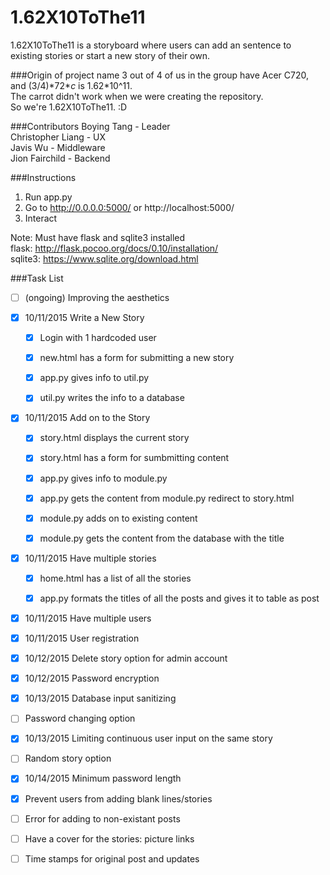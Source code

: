 # 1.62X10ToThe11

1.62X10ToThe11 is a storyboard where users can add an sentence to existing stories or start a new story of their own.

###Origin of project name
3 out of 4 of us in the group have Acer C720, and (3/4)\*72\**c* is 1.62\*10^11.  
The carrot didn't work when we were creating the repository.  
So we're 1.62X10ToThe11. :D

###Contributors
Boying Tang - Leader  
Christopher Liang - UX  
Javis Wu - Middleware  
Jion Fairchild - Backend  

###Instructions
1. Run app.py
2. Go to http://0.0.0.0:5000/ or http://localhost:5000/
3. Interact  

Note: Must have flask and sqlite3 installed  
flask: http://flask.pocoo.org/docs/0.10/installation/  
sqlite3: https://www.sqlite.org/download.html 

###Task List
- [ ] \(ongoing\) Improving the aesthetics
- [x] 10/11/2015 Write a New Story

  - [x] Login with 1 hardcoded user 
  - [x] new.html has a form for submitting a new story

  - [x] app.py gives info to util.py

  - [x] util.py writes the info to a database

- [x] 10/11/2015 Add on to the Story
  - [x] story.html displays the current story
  - [x] story.html has a form for sumbmitting content

  - [x] app.py gives info to module.py
  - [x] app.py gets the content from module.py redirect to story.html

  - [x] module.py adds on to existing content
  - [x] module.py gets the content from the database with the title

- [x] 10/11/2015 Have multiple stories
  - [x] home.html has a list of all the stories 

  - [x] app.py formats the titles of all the posts and gives it to table as post

- [x] 10/11/2015 Have multiple users
- [x] 10/11/2015 User registration
- [x] 10/12/2015 Delete story option for admin account
- [x] 10/12/2015 Password encryption
- [x] 10/13/2015 Database input sanitizing
- [ ] Password changing option
- [x] 10/13/2015 Limiting continuous user input on the same story
- [ ] Random story option
- [x] 10/14/2015 Minimum password length
- [x] Prevent users from adding blank lines/stories
- [ ] Error for adding to non-existant posts
- [ ] Have a cover for the stories: picture links
- [ ] Time stamps for original post and updates

